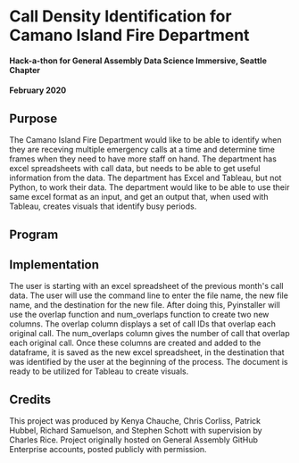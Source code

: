 # Call Density Identification for Camano Island Fire Department
#### Hack-a-thon for General Assembly Data Science Immersive, Seattle Chapter
#### February 2020

## Purpose
The Camano Island Fire Department would like to be able to identify when they are receving multiple emergency calls at a time and determine time frames when they need to have more staff on hand.  The department has excel spreadsheets with call data, but needs to be able to get useful information from the data.  The department has Excel and Tableau, but not Python, to work their data.  The department would like to be able to use their same excel format as an input, and get an output that, when used with Tableau, creates visuals that identify busy periods.

## Program


## Implementation
The user is starting with an excel spreadsheet of the previous month's call data.  The user will use the command line to enter the file name, the new file name, and the destination for the new file.  After doing this, Pyinstaller will use the overlap function and num_overlaps function to create two new columns.  The overlap column displays a set of call IDs that overlap each original call.  The num_overlaps column gives the number of call that overlap each original call.  Once these columns are created and added to the dataframe, it is saved as the new excel spreadsheet, in the destination that was identified by the user at the beginning of the process.  The document is ready to be utilized for Tableau to create visuals.


## Credits
This project was produced by Kenya Chauche, Chris Corliss, Patrick Hubbel, Richard Samuelson, and Stephen Schott with supervision by Charles Rice. Project originally hosted on General Assembly GitHub Enterprise accounts, posted publicly with permission. 
